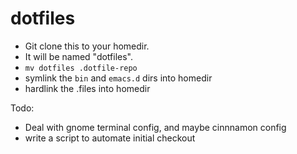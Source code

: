 # dotfiles

* Git clone this to your homedir.
* It will be named "dotfiles".
* `mv dotfiles .dotfile-repo`
* symlink the `bin` and `emacs.d` dirs into homedir
* hardlink the .files into homedir


Todo:

* Deal with gnome terminal config, and maybe cinnnamon config
* write a script to automate initial checkout

